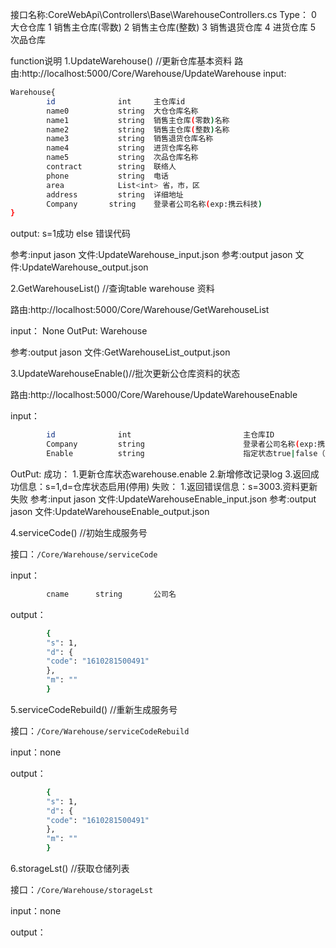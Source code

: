 接口名称:CoreWebApi\Controllers\Base\WarehouseControllers.cs
Type：
        0    大仓仓库
        1    销售主仓库(零数)
        2    销售主仓库(整数)
        3    销售退货仓库
        4    进货仓库
        5    次品仓库


function说明
1.UpdateWarehouse() //更新仓库基本资料
路由:http://localhost:5000/Core/Warehouse/UpdateWarehouse
input:
```sh
Warehouse{    
        id              int     主仓库id
        name0           string  大仓仓库名称
        name1           string  销售主仓库(零数)名称
        name2           string  销售主仓库(整数)名称
        name3           string  销售退货仓库名称
        name4           string  进货仓库名称
        name5           string  次品仓库名称
        contract        string  联络人
        phone           string  电话
        area            List<int> 省，市，区  
        address         string  详细地址
        Company       string    登录者公司名称(exp:携云科技)
}       
```      
output: s=1成功 else 错误代码

参考:input jason 文件:UpdateWarehouse_input.json
参考:output jason 文件:UpdateWarehouse_output.json

2.GetWarehouseList() //查询table warehouse 资料

路由:http://localhost:5000/Core/Warehouse/GetWarehouseList

input：    None
OutPut:    Warehouse

参考:output jason 文件:GetWarehouseList_output.json

3.UpdateWarehouseEnable()//批次更新公仓库资料的状态

路由:http://localhost:5000/Core/Warehouse/UpdateWarehouseEnable

input： 
```sh        
        id              int                         主仓库ID
        Company         string                      登录者公司名称(exp:携云科技)
        Enable          string                      指定状态true|false（启用，停用）
```
OutPut:
         成功：
            1.更新仓库状态warehouse.enable
            2.新增修改记录log
            3.返回成功信息：s=1,d=仓库状态启用(停用)
        失败：
            1.返回错误信息：s=3003.资料更新失败
参考:input jason 文件:UpdateWarehouseEnable_input.json
参考:output jason 文件:UpdateWarehouseEnable_output.json

4.serviceCode() //初始生成服务号

接口：`/Core/Warehouse/serviceCode`

input：
```sh
        cname      string       公司名
```

output：
```sh
        {
        "s": 1,
        "d": {
        "code": "1610281500491"
        },
        "m": ""
        }

```


5.serviceCodeRebuild() //重新生成服务号

接口：`/Core/Warehouse/serviceCodeRebuild`

input：none

output：
```sh
        {
        "s": 1,
        "d": {
        "code": "1610281500491"
        },
        "m": ""
        }
```

6.storageLst() //获取仓储列表

接口：`/Core/Warehouse/storageLst`

input：none

output：
```sh
       
```
